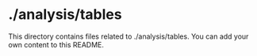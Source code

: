 # ./analysis/tables
This directory contains files related to ./analysis/tables.
You can add your own content to this README.

